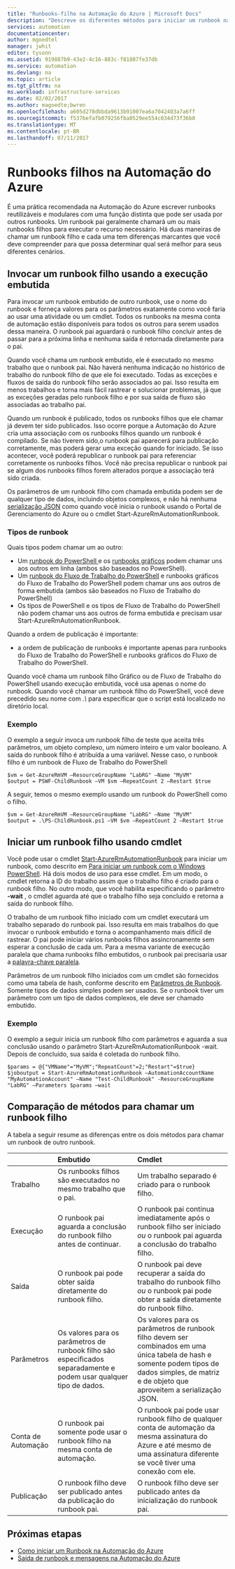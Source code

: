 ```yaml
---
title: "Runbooks-filho na Automação do Azure | Microsoft Docs"
description: "Descreve os diferentes métodos para iniciar um runbook na Automação do Azure de outro runbook e compartilhar informações entre eles."
services: automation
documentationcenter: 
author: mgoedtel
manager: jwhit
editor: tysonn
ms.assetid: 919887b9-43e2-4c16-883c-f81807fe37db
ms.service: automation
ms.devlang: na
ms.topic: article
ms.tgt_pltfrm: na
ms.workload: infrastructure-services
ms.date: 02/02/2017
ms.author: magoedte;bwren
ms.openlocfilehash: a605d278dbbda9613b91007ea6a7042403a7a6ff
ms.sourcegitcommit: f537befafb079256fba0529ee554c034d73f36b0
ms.translationtype: MT
ms.contentlocale: pt-BR
ms.lasthandoff: 07/11/2017
---
```

# <a name="child-runbooks-in-azure-automation"></a>Runbooks filhos na Automação do Azure
É uma prática recomendada na Automação do Azure escrever runbooks reutilizáveis e modulares com uma função distinta que pode ser usada por outros runbooks. Um runbook pai geralmente chamará um ou mais runbooks filhos para executar o recurso necessário. Há duas maneiras de chamar um runbook filho e cada uma tem diferenças marcantes que você deve compreender para que possa determinar qual será melhor para seus diferentes cenários.

## <a name="invoking-a-child-runbook-using-inline-execution"></a>Invocar um runbook filho usando a execução embutida
Para invocar um runbook embutido de outro runbook, use o nome do runbook e forneça valores para os parâmetros exatamente como você faria ao usar uma atividade ou um cmdlet.  Todos os runbooks na mesma conta de automação estão disponíveis para todos os outros para serem usados dessa maneira. O runbook pai aguardará o runbook filho concluir antes de passar para a próxima linha e nenhuma saída é retornada diretamente para o pai.

Quando você chama um runbook embutido, ele é executado no mesmo trabalho que o runbook pai. Não haverá nenhuma indicação no histórico de trabalho do runbook filho de que ele foi executado. Todas as exceções e fluxos de saída do runbook filho serão associados ao pai. Isso resulta em menos trabalhos e torna mais fácil rastrear e solucionar problemas, já que as exceções geradas pelo runbook filho e por sua saída de fluxo são associadas ao trabalho pai.

Quando um runbook é publicado, todos os runbooks filhos que ele chamar já devem ter sido publicados. Isso ocorre porque a Automação do Azure cria uma associação com os runbooks filhos quando um runbook é compilado. Se não tiverem sido,o runbook pai aparecerá para publicação corretamente, mas poderá gerar uma exceção quando for iniciado. Se isso acontecer, você poderá republicar o runbook pai para referenciar corretamente os runbooks filhos. Você não precisa republicar o runbook pai se algum dos runbooks filhos forem alterados porque a associação terá sido criada.

Os parâmetros de um runbook filho com chamada embutida podem ser de qualquer tipo de dados, incluindo objetos complexos, e não há nenhuma [serialização JSON](automation-starting-a-runbook.md#runbook-parameters) como quando você inicia o runbook usando o Portal de Gerenciamento do Azure ou o cmdlet Start-AzureRmAutomationRunbook.

### <a name="runbook-types"></a>Tipos de runbook
Quais tipos podem chamar um ao outro:

* Um [runbook do PowerShell ](automation-runbook-types.md#powershell-runbooks) e os [runbooks gráficos](automation-runbook-types.md#graphical-runbooks) podem chamar uns aos outros em linha (ambos são baseados no PowerShell).
* Um [runbook do Fluxo de Trabalho do PowerShell](automation-runbook-types.md#powershell-workflow-runbooks) e runbooks gráficos do Fluxo de Trabalho do PowerShell podem chamar uns aos outros de forma embutida (ambos são baseados no Fluxo de Trabalho do PowerShell)
* Os tipos de PowerShell e os tipos de Fluxo de Trabalho do PowerShell não podem chamar uns aos outros de forma embutida e precisam usar Start-AzureRmAutomationRunbook.

Quando a ordem de publicação é importante:

* a ordem de publicação de runbooks é importante apenas para runbooks do Fluxo de Trabalho do PowerShell e runbooks gráficos do Fluxo de Trabalho do PowerShell.

Quando você chama um runbook filho Gráfico ou de Fluxo de Trabalho do PowerShell usando execução embutida, você usa apenas o nome do runbook.  Quando você chamar um runbook filho do PowerShell, você deve precedido seu nome com *.\\*  para especificar que o script está localizado no diretório local. 

### <a name="example"></a>Exemplo
O exemplo a seguir invoca um runbook filho de teste que aceita três parâmetros, um objeto complexo, um número inteiro e um valor booleano. A saída do runbook filho é atribuída a uma variável.  Nesse caso, o runbook filho é um runbook de Fluxo de Trabalho do PowerShell

    $vm = Get-AzureRmVM –ResourceGroupName "LabRG" –Name "MyVM"
    $output = PSWF-ChildRunbook –VM $vm –RepeatCount 2 –Restart $true

A seguir, temos o mesmo exemplo usando um runbook do PowerShell como o filho.

    $vm = Get-AzureRmVM –ResourceGroupName "LabRG" –Name "MyVM"
    $output = .\PS-ChildRunbook.ps1 –VM $vm –RepeatCount 2 –Restart $true


## <a name="starting-a-child-runbook-using-cmdlet"></a>Iniciar um runbook filho usando cmdlet
Você pode usar o cmdlet [Start-AzureRmAutomationRunbook](https://msdn.microsoft.com/library/mt603661.aspx) para iniciar um runbook, como descrito em [Para iniciar um runbook com o Windows PowerShell](automation-starting-a-runbook.md#starting-a-runbook-with-windows-powershell). Há dois modos de uso para esse cmdlet.  Em um modo, o cmdlet retorna a ID do trabalho assim que o trabalho filho é criado para o runbook filho.  No outro modo, que você habilita especificando o parâmetro **-wait** , o cmdlet aguarda até que o trabalho filho seja concluído e retorna a saída do runbook filho.

O trabalho de um runbook filho iniciado com um cmdlet executará um trabalho separado do runbook pai. Isso resulta em mais trabalhos do que invocar o runbook embutido e torna o acompanhamento mais difícil de rastrear. O pai pode iniciar vários runbooks filhos assincronamente sem esperar a conclusão de cada um. Para a mesma variante de execução paralela que chama runbooks filho embutidos, o runbook pai precisaria usar a [palavra-chave paralela](automation-powershell-workflow.md#parallel-processing).

Parâmetros de um runbook filho iniciados com um cmdlet são fornecidos como uma tabela de hash, conforme descrito em [Parâmetros de Runbook](automation-starting-a-runbook.md#runbook-parameters). Somente tipos de dados simples podem ser usados. Se o runbook tiver um parâmetro com um tipo de dados complexos, ele deve ser chamado embutido.

### <a name="example"></a>Exemplo
O exemplo a seguir inicia um runbook filho com parâmetros e aguarda a sua conclusão usando o parâmetro Start-AzureRmAutomationRunbook -wait. Depois de concluído, sua saída é coletada do runbook filho.

    $params = @{"VMName"="MyVM";"RepeatCount"=2;"Restart"=$true} 
    $joboutput = Start-AzureRmAutomationRunbook –AutomationAccountName "MyAutomationAccount" –Name "Test-ChildRunbook" -ResourceGroupName "LabRG" –Parameters $params –wait


## <a name="comparison-of-methods-for-calling-a-child-runbook"></a>Comparação de métodos para chamar um runbook filho
A tabela a seguir resume as diferenças entre os dois métodos para chamar um runbook de outro runbook.

|  | Embutido | Cmdlet |
|:--- |:--- |:--- |
| Trabalho |Os runbooks filhos são executados no mesmo trabalho que o pai. |Um trabalho separado é criado para o runbook filho. |
| Execução |O runbook pai aguarda a conclusão do runbook filho antes de continuar. |O runbook pai continua imediatamente após o runbook filho ser iniciado *ou* o runbook pai aguarda a conclusão do trabalho filho. |
| Saída |O runbook pai pode obter saída diretamente do runbook filho. |O runbook pai deve recuperar a saída do trabalho do runbook filho *ou* o runbook pai pode obter a saída diretamente do runbook filho. |
| Parâmetros |Os valores para os parâmetros de runbook filho são especificados separadamente e podem usar qualquer tipo de dados. |Os valores para os parâmetros de runbook filho devem ser combinados em uma única tabela de hash e somente podem tipos de dados simples, de matriz e de objeto que aproveitem a serialização JSON. |
| Conta de Automação |O runbook pai somente pode usar o runbook filho na mesma conta de automação. |O runbook pai pode usar runbook filho de qualquer conta de automação da mesma assinatura do Azure e até mesmo de uma assinatura diferente se você tiver uma conexão com ele. |
| Publicação |O runbook filho deve ser publicado antes da publicação do runbook pai. |O runbook filho deve ser publicado antes da inicialização do runbook pai. |

## <a name="next-steps"></a>Próximas etapas
* [Como iniciar um Runbook na Automação do Azure](automation-starting-a-runbook.md)
* [Saída de runbook e mensagens na Automação do Azure](automation-runbook-output-and-messages.md)

